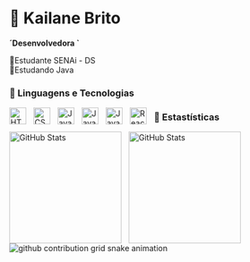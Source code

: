 # 🐰 Kailane Brito 
**´Desenvolvedora `**

🎒Estudante SENAi - DS 
<br/>
🎯Estudando Java




  ### 🤖 Linguagens e Tecnologias
<img 
    align="left" 
    alt="HTML"
    title="HTML" 
    width="30px" 
    style="padding-right: 10px;" 
    src="https://cdn.jsdelivr.net/gh/devicons/devicon@latest/icons/html5/html5-original.svg" 
/>

<img 
    align="left" 
    alt="CSS" 
    title="CSS"
    width="30px" 
    style="padding-right: 10px;" 
    src="https://cdn.jsdelivr.net/gh/devicons/devicon@latest/icons/css3/css3-original.svg" 
/>

<img 
    align="left" 
    alt="JavaScript" 
    title="JavaScript"
    width="30px" 
    style="padding-right: 10px;" 
    src="https://cdn.jsdelivr.net/gh/devicons/devicon@latest/icons/javascript/javascript-original.svg" 
/>

<img 
    align="left" 
    alt="Java" 
    title="Java"
    width="30px" 
    style="padding-right: 10px;" 
    src="https://cdn.jsdelivr.net/gh/devicons/devicon@latest/icons/java/java-original.svg"
/>

<img 
    align="left" 
    alt="Java" 
    title="Java"
    width="30px" 
    style="padding-right: 10px;" 
    src="https://cdn.jsdelivr.net/gh/devicons/devicon@latest/icons/spring/spring-original.svg" 
/>

<img 
    align="left" 
    alt="React"
    title="React" 
    width="30px" 
    style="padding-right: 10px;" 
    src="https://cdn.jsdelivr.net/gh/devicons/devicon@latest/icons/react/react-original.svg" 
/>
### 🤖 Estastísticas


<p>
  <img 
    align="left" 
    alt="GitHub Stats" 
    height="200" 
    style="padding-right: 10px;" 
    src="https://github-readme-stats.vercel.app/api?username=BTROO&show_icons=true&theme=radical&include_all_commits=true&locale=pt-br" 
  />

  <img 
      align="left" 
      alt="GitHub Stats" 
      height="200" 
      src="https://github-readme-stats.vercel.app/api/top-langs/?username=BTROO&theme=radical&layout=compact&custom_title=Tecnologias&langs_count=9" 
  />
<br/>

          
<picture align="center">
  <source media="(prefers-color-scheme: dark)" srcset="https://raw.githubusercontent.com/BTROO/kailanebrito/output/github-contribution-grid-snake-dark.svg">
  <source media="(prefers-color-scheme: light)" srcset="https://raw.githubusercontent.com/BTROO/kailanebrito/output/github-contribution-grid-snake-dark.svg">
  <img align="center" alt="github contribution grid snake animation" src="https://raw.githubusercontent.com/BTROO/kailanebrito/output/github-contribution-grid-snake.svg">
</picture>



          
           
          


          
